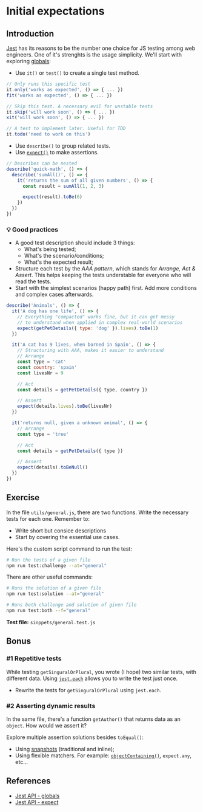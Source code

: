 # Initial expectations

## Introduction

[Jest](https://jestjs.io/) has its reasons to be the number one choice for JS testing among web engineers. One of it's strenghts is the usage simplicity.
We'll start with exploring [globals](https://jestjs.io/docs/en/api):

- Use `it()` or `test()` to create a single test method.

```js
// Only runs this specific test
it.only('works as expected', () => { ... })
fit('works as expected', () => { ... })

// Skip this test. A necessary evil for unstable tests
it.skip('will work soon', () => { ... })
xit('will work soon', () => { ... })

// A test to implement later. Useful for TDD
it.todo('need to work on this')
```

- Use `describe()` to group related tests.
- Use [`expect()`](https://jestjs.io/docs/en/expect) to make assertions.

```js
// Describes can be nested
describe('quick-math', () => {
  describe('sumAll()', () => {
    it('returns the sum of all given numbers', () => {
      const result = sumAll(1, 2, 3)

      expect(result).toBe(6)
    })
  })
})
```

### 💡 Good practices

- A good test description should include 3 things:
  - What's being tested;
  - What's the scenario/conditions;
  - What's the expected result;
- Structure each test by the _AAA pattern_, which stands for _Arrange, Act & Assert_. This helps keeping the tests understable for everyone who will read the tests.
- Start with the simplest scenarios (happy path) first. Add more conditions and complex cases afterwards.

```js
describe('Animals', () => {
  it('A dog has one life', () => {
    // Everything "compacted" works fine, but it can get messy
    // to understand when applied in complex real-world scenarios
    expect(getPetDetails({ type: 'dog' }).lives).toBe(1)
  })

  it('A cat has 9 lives, when borned in Spain', () => {
    // Structuring with AAA, makes it easier to understand
    // Arrange
    const type = 'cat'
    const country: 'spain'
    const livesNr = 9

    // Act
    const details = getPetDetails({ type, country })

    // Assert
    expect(details.lives).toBe(livesNr)
  })

  it('returns null, given a unknown animal', () => {
    // Arrange
    const type = 'tree'

    // Act
    const details = getPetDetails({ type })

    // Assert
    expect(details).toBeNull()
  })
})
```

## Exercise

In the file `utils/general.js`, there are two functions. Write the necessary tests for each one. Remember to:

- Write short but consice descriptions
- Start by covering the essential use cases.

Here's the custom script command to run the test:

```bash
# Run the tests of a given file
npm run test:challenge --at="general"
```

There are other useful commands:

```bash
# Runs the solution of a given file
npm run test:solution --at="general"

# Runs both challenge and solution of given file
npm run test:both --f="general"
```

**Test file:** `sinppets/general.test.js`

## Bonus

### #1 Repetitive tests

While testing `getSinguralOrPlural`, you wrote (I hope) two similar tests, with different data. Using [`jest.each`](https://jestjs.io/docs/en/api#testeachtablename-fn-timeout) allows you to write the test just once.

- Rewrite the tests for `getSinguralOrPlural` using `jest.each`.

### #2 Asserting dynamic results

In the same file, there's a function `getAuthor()` that returns data as an `object`. How would we assert it?

Explore multiple assertion solutions besides `toEqual()`:

- Using [snapshots](https://jestjs.io/docs/en/expect#tomatchsnapshotpropertymatchers-hint) (traditional and inline);
- Using flexible matchers. For example: [`objectContaining()`](https://jestjs.io/docs/en/expect#expectobjectcontainingobject), `expect.any`, etc...

## References

- [Jest API - globals](https://jestjs.io/docs/en/api)
- [Jest API - expect](https://jestjs.io/docs/en/expect)
